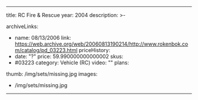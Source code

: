 
---
title: RC Fire & Rescue
year: 2004
description: >-
  
archiveLinks:
  - name: 08/13/2006
    link: https://web.archive.org/web/20060813190214/http://www.rokenbok.com/catalog/pd_03223.html
priceHistory:
  - date: "?"
    price: 59.990000000000002
skus:
  - #03223
category: Vehicle (RC)
video: ""
plans:

thumb: /img/sets/missing.jpg
images:
  -  /img/sets/missing.jpg
---
